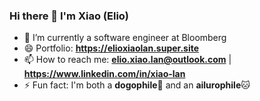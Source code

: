 ### Hi there 👋 I'm Xiao (Elio)

- 🔭 I’m currently a software engineer at Bloomberg
- 😄 Portfolio: **https://elioxiaolan.super.site**
- 📫 How to reach me: **elio.xiao.lan@outlook.com** | **https://www.linkedin.com/in/xiao-lan**
- ⚡ Fun fact: I'm both a **dogophile**🐶 and an **ailurophile**🐱
